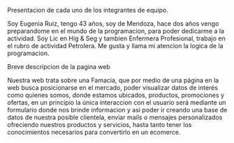 Presentacion de cada uno de los integrantes de equipo.

Soy Eugenia Ruiz, tengo 43 años, soy de Mendoza, hace dos años vengo preparandome en el mundo de la programacion, para poder dedicarme a la actividad. Soy Lic en Hig & Seg y tambien Enfermera Profesional, trabajo en el rubro de actividad Petrolera. Me gusta y llama mi atencion la logica de la programacion.

Breve descripcion de la pagina web

Nuestra web trata sobre una Famacia, que por medio de una página en la web busca posicionarse en el mercado, poder visualizar datos de interés como quienes somos, donde estamos ubicados, productos, promociones y ofertas, en un principio la única interaccion con el usuario será mediante un formulario donde nos brinde informacion y asi poder ir creando una base de datos de nuestra posible clientela, enviar mails o mensajes personalizados ofreciendo nuestros productos y servicios, hasta tanto tener los conocimientos necesarios para convertirlo en un ecomerce.
